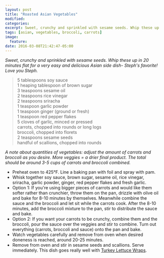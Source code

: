 ```yaml
---
layout: post
title: "Roasted Asian Vegetables"
modified:
categories: 
excerpt: Sweet, crunchy and sprinkled with sesame seeds. Whip these up in 20 minutes flat for a very easy and delicious Asian side dish- Steph's favorite! Love you Steph.
tags: [asian, vegetables, broccoli, carrots]
image:
  feature:
date: 2016-03-08T21:42:47-05:00
---
```


*Sweet, crunchy and sprinkled with sesame seeds. Whip these up in 20 minutes flat for a very easy and delicious Asian side dish- Steph's favorite! Love you Steph.*

> 5 tablespoons soy sauce     
> 1 heaping tablespoon of brown sugar     
> 3 teaspoons sesame oil     
> 2 teaspoons rice vinegar     
> 2 teaspoons sriracha       
> 1 teaspoon garlic powder     
> 1 teaspoon ginger (ground or fresh)      
> 1 teaspoon red pepper flakes         
> 5 cloves of garlic, minced or pressed         
> carrots, chopped into rounds or long logs       
> broccoli, chopped into florets         
> 2 teaspoons sesame seeds         
> handful of scallions, chopped into rounds           

*A note about quantities of vegetables: adjust the amount of carrots and broccoli as you desire. More veggies = a drier final product. The total should be around 3-5 cups of carrots and broccoli combined.*

* Preheat oven to 425°F. Line a baking pan with foil and spray with pam.
* Whisk together soy sauce, brown sugar, sesame oil, rice vinegar, sriracha, garlic powder, ginger, red pepper flakes and fresh garlic.
* Option 1: If you're using bigger pieces of carrots and would like them softer rather than crunchier, throw them on the pan, drizzle with olive oil and bake for 8-10 minutes by themselves. Meanwhile combine the sauce and the broccoli and let sit while the carrots cook. After the 8-10 minutes, add the broccoli mixture to the pan, stir to distribute the sauce and bake.
* Option 2: If you want your carrots to be crunchy, combine them and the broccoli, pour the sauce over the veggies and stir to combine. Turn out everything (carrots, broccoli and sauce) onto the pan and bake.
* Watch vegetables carefully and remove from oven when desired doneness is reached, around 20-25 minutes. 
* Remove from oven and stir in sesame seeds and scallions. Serve immediately. This dish goes really well with [Turkey Lettuce Wraps](/turkey-lettuce-wraps/).